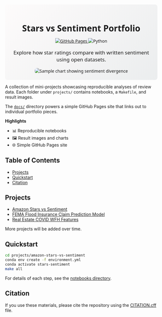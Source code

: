 <div align="center" style="font-family:'Segoe UI',sans-serif;background:linear-gradient(135deg,#fdfbfb 0%,#ebedee 100%);padding:20px;border-radius:8px;">
  <h1 style="margin-bottom:0.2em;">Stars vs Sentiment Portfolio</h1>
  <p>
    <a href="https://mcnabb998.github.io/Data-Sci-Portfolios/">
      <img alt="GitHub Pages" src="https://github.com/mcnabb998/Data-Sci-Portfolios/actions/workflows/pages.yml/badge.svg">
    </a>
    <img alt="Python" src="https://img.shields.io/badge/python-3.10-blue">
  </p>
  <p style="font-size:1.2em;">Explore how star ratings compare with written sentiment using open datasets.</p>
  <img src="projects/amazon-stars-vs-sentiment/results/divergence_hist.png" alt="Sample chart showing sentiment divergence" style="max-width:90%;border-radius:8px;">
</div>

A collection of mini-projects showcasing reproducible analyses of review data. Each folder under `projects/` contains notebooks, a `Makefile`, and result images.

The [`docs/`](docs/) directory powers a simple GitHub Pages site that links out to individual portfolio pieces.

**Highlights**
- 📊 Reproducible notebooks
- 🖼️ Result images and charts
- 🌐 Simple GitHub Pages site

## Table of Contents
- [Projects](#projects)
- [Quickstart](#quickstart)
- [Citation](#citation)

## Projects
- [Amazon Stars vs Sentiment](projects/amazon-stars-vs-sentiment/README.md)
- [FEMA Flood Insurance Claim Prediction Model](projects/fema-flood-claims/README.md)
- [Real Estate COVID WFH Features](projects/real-estate-covid-wfh/README.md)

More projects will be added over time.

## Quickstart

```bash
cd projects/amazon-stars-vs-sentiment
conda env create -f environment.yml
conda activate stars-sentiment
make all
```

For details of each step, see the [notebooks directory](projects/amazon-stars-vs-sentiment/notebooks/).

## Citation

If you use these materials, please cite the repository using the
[CITATION.cff](CITATION.cff) file.
